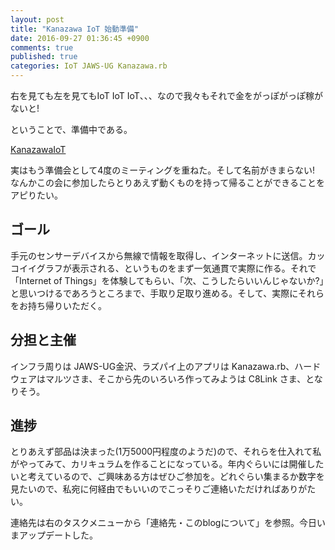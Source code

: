 ```yaml
---
layout: post
title: "Kanazawa IoT 始動準備"
date: 2016-09-27 01:36:45 +0900
comments: true
published: true
categories: IoT JAWS-UG Kanazawa.rb
---
```


右を見ても左を見てもIoT IoT IoT、、、なので我々もそれで金をがっぽがっぽ稼がないと!

ということで、準備中である。

[KanazawaIoT](https://github.com/KanazawaIoT)

実はもう準備会として4度のミーティングを重ねた。そして名前がきまらない! なんかこの会に参加したらとりあえず動くものを持って帰ることができることをアピりたい。


## ゴール

手元のセンサーデバイスから無線で情報を取得し、インターネットに送信。カッコイイグラフが表示される、というものをまず一気通貫で実際に作る。それで「Internet of Things」を体験してもらい、「次、こうしたらいいんじゃないか?」と思いつけるであろうところまで、手取り足取り進める。そして、実際にそれらをお持ち帰りいただく。


## 分担と主催

インフラ周りは JAWS-UG金沢、ラズパイ上のアプリは Kanazawa.rb、ハードウェアはマルツさま、そこから先のいろいろ作ってみようは C8Link さま、となりそう。


## 進捗

とりあえず部品は決まった(1万5000円程度のようだ)ので、それらを仕入れて私がやってみて、カリキュラムを作ることになっている。年内ぐらいには開催したいと考えているので、ご興味ある方はぜひご参加を。どれぐらい集まるか数字を見たいので、私宛に何経由でもいいのでこっそりご連絡いただければありがたい。

連絡先は右のタスクメニューから「連絡先・このblogについて」を参照。今日いまアップデートした。
